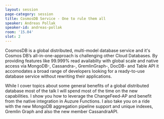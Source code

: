 ```yaml
---
layout: session
page-category: session
title: CosmosDB Service - One to rule them all
speaker: Andreas Pollak
speaker-id: andreas-pollak
room: '15.04'
slot: 2
---
```


CosmosDB is a global distributed, multi-model database service and it's Cosmos DB’s all-in-one-approach is challenging other Cloud Databases. By providing features like 99.999% read availabilty with global scale and native access via MongoDB-, Cassandra-, GremlinGraph-, DocDB- and Table API it accomodates a broad range of developers looking for a ready-to-use database service without rewriting their applications.

While I cover topics about some general benefits of a global distributed database most of the talk I will spend most of the time on the new capabilities. I show you how to leverage the ChangeFeed-AP and benefit from the native integration in Auzure Functions. I also take you on a ride with the new MongoDB aggregation pipeline support and unique indexes, Gremlin Graph and also the new member CassandraAPI.